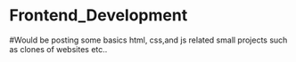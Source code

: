 # Frontend_Development
#Would be posting some basics html, css,and js related small projects such as clones of websites etc..

